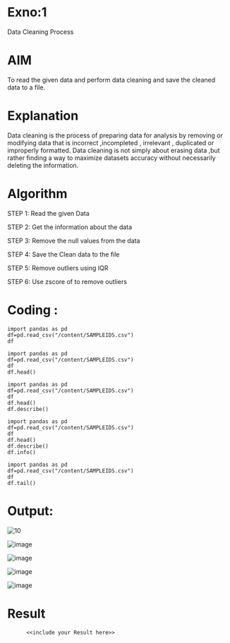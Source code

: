 # Exno:1
Data Cleaning Process

# AIM
To read the given data and perform data cleaning and save the cleaned data to a file.

# Explanation
Data cleaning is the process of preparing data for analysis by removing or modifying data that is incorrect ,incompleted , irrelevant , duplicated or improperly formatted. Data cleaning is not simply about erasing data ,but rather finding a way to maximize datasets accuracy without necessarily deleting the information.

# Algorithm
STEP 1: Read the given Data

STEP 2: Get the information about the data

STEP 3: Remove the null values from the data

STEP 4: Save the Clean data to the file

STEP 5: Remove outliers using IQR

STEP 6: Use zscore of to remove outliers

# Coding :
```
import pandas as pd
df=pd.read_csv("/content/SAMPLEIDS.csv")
df
```
```
import pandas as pd
df=pd.read_csv("/content/SAMPLEIDS.csv")
df
df.head()
```
```
import pandas as pd
df=pd.read_csv("/content/SAMPLEIDS.csv")
df
df.head()
df.describe()
```
```
import pandas as pd
df=pd.read_csv("/content/SAMPLEIDS.csv")
df
df.head()
df.describe()
df.info()
```
```
import pandas as pd
df=pd.read_csv("/content/SAMPLEIDS.csv")
df
df.tail()
```
# Output:
![10](https://github.com/Ajith1413/exno1/assets/139842524/58c4a326-0478-4255-9d86-b53348c183d2)

![image](https://github.com/Ajith1413/exno1/assets/139842524/7aa30fc2-8097-4134-9bce-529593df99c8)

![image](https://github.com/Ajith1413/exno1/assets/139842524/b3536929-e8b5-4c46-8ab5-a5cb639e6600)

![image](https://github.com/Ajith1413/exno1/assets/139842524/2c9330f4-861c-4d47-9c94-90e91bf39c67)

![image](https://github.com/Ajith1413/exno1/assets/139842524/ef2a6218-8a55-4d45-b2f3-0d9c81c132a5)






# Result
          <<include your Result here>>
